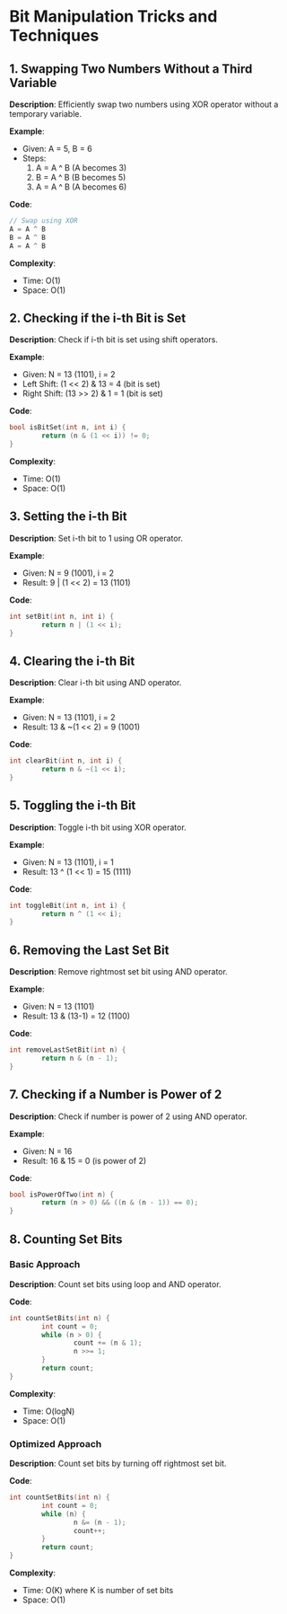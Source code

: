 # Bit Manipulation Tricks and Techniques

## 1. Swapping Two Numbers Without a Third Variable
**Description**: Efficiently swap two numbers using XOR operator without a temporary variable.

**Example**:
- Given: A = 5, B = 6
- Steps:
    1. A = A ^ B (A becomes 3)
    2. B = A ^ B (B becomes 5) 
    3. A = A ^ B (A becomes 6)

**Code**:
```cpp
// Swap using XOR
A = A ^ B
B = A ^ B
A = A ^ B
```

**Complexity**:
- Time: O(1)
- Space: O(1)

## 2. Checking if the i-th Bit is Set
**Description**: Check if i-th bit is set using shift operators.

**Example**:
- Given: N = 13 (1101), i = 2
- Left Shift: (1 << 2) & 13 = 4 (bit is set)
- Right Shift: (13 >> 2) & 1 = 1 (bit is set)

**Code**:
```cpp
bool isBitSet(int n, int i) {
        return (n & (1 << i)) != 0;
}
```

**Complexity**:
- Time: O(1)
- Space: O(1)

## 3. Setting the i-th Bit
**Description**: Set i-th bit to 1 using OR operator.

**Example**:
- Given: N = 9 (1001), i = 2
- Result: 9 | (1 << 2) = 13 (1101)

**Code**:
```cpp
int setBit(int n, int i) {
        return n | (1 << i);
}
```

## 4. Clearing the i-th Bit
**Description**: Clear i-th bit using AND operator.

**Example**:
- Given: N = 13 (1101), i = 2
- Result: 13 & ~(1 << 2) = 9 (1001)

**Code**:
```cpp
int clearBit(int n, int i) {
        return n & ~(1 << i);
}
```

## 5. Toggling the i-th Bit
**Description**: Toggle i-th bit using XOR operator.

**Example**:
- Given: N = 13 (1101), i = 1
- Result: 13 ^ (1 << 1) = 15 (1111)

**Code**:
```cpp
int toggleBit(int n, int i) {
        return n ^ (1 << i);
}
```

## 6. Removing the Last Set Bit
**Description**: Remove rightmost set bit using AND operator.

**Example**:
- Given: N = 13 (1101)
- Result: 13 & (13-1) = 12 (1100)

**Code**:
```cpp
int removeLastSetBit(int n) {
        return n & (n - 1);
}
```

## 7. Checking if a Number is Power of 2
**Description**: Check if number is power of 2 using AND operator.

**Example**:
- Given: N = 16
- Result: 16 & 15 = 0 (is power of 2)

**Code**:
```cpp
bool isPowerOfTwo(int n) {
        return (n > 0) && ((n & (n - 1)) == 0);
}
```

## 8. Counting Set Bits
### Basic Approach
**Description**: Count set bits using loop and AND operator.

**Code**:
```cpp
int countSetBits(int n) {
        int count = 0;
        while (n > 0) {
                count += (n & 1);
                n >>= 1;
        }
        return count;
}
```

**Complexity**:
- Time: O(logN)
- Space: O(1)

### Optimized Approach
**Description**: Count set bits by turning off rightmost set bit.

**Code**:
```cpp
int countSetBits(int n) {
        int count = 0;
        while (n) {
                n &= (n - 1);
                count++;
        }
        return count;
}
```

**Complexity**:
- Time: O(K) where K is number of set bits
- Space: O(1)
